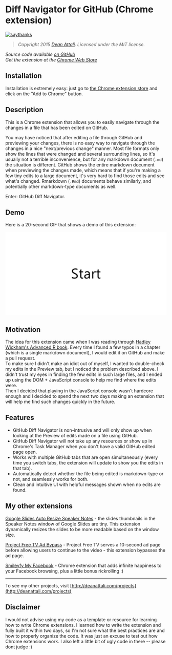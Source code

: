 # Diff Navigator for GitHub (Chrome extension)

[![saythanks](http://i.imgur.com/L88apDa.png)](https://saythanks.io/to/daattali)

> *Copyright 2015 [Dean Attali](http://deanattali.com). Licensed under the MIT license.*

_Source code available [on GitHub](https://github.com/daattali/github-diff-navigator-extension)_     
_Get the extension at the [Chrome Web Store](https://chrome.google.com/webstore/detail/github-diff-navigator/aoojogkiedabnddmokieplfnmjehlneo)_  

## Installation

Installation is extremely easy: just go to [the Chrome extension store](https://chrome.google.com/webstore/detail/github-diff-navigator/aoojogkiedabnddmokieplfnmjehlneo) and click on the "Add to Chrome" button.

## Description

This is a Chrome extension that allows you to easily navigate through the changes in a file that has been edited on GitHub.  

You may have noticed that after editing a file through GitHub and previewing your changes, there is no easy way to navigate through the changes in a nice "next/previous change" manner.
Most file formats only show the lines that were changed and several surrounding lines, so it's usually not a terrible inconvenience, but for any markdown document (`.md`) the situation is different.
GitHub shows the entire markdown document when previewing the changes made, which means that if you're making a few tiny edits to a large document, it's very hard to find those edits and see what's changed.  Rmarkdown (`.Rmd`) documents behave similarly, and potentially other markdown-type documents as well.

Enter: GitHub Diff Navigator.


## Demo

Here is a 20-second GIF that shows a demo of this extension:

![Demo](./img/doc/demo.gif)

## Motivation

The idea for this extension came when I was reading through [Hadley Wickham's Advanced R book](http://adv-r.had.co.nz/).
Every time I found a few typos in a chapter (which is a single markdown document), I would edit it on GitHub and make a pull request.  
To make sure I didn't make an idiot out of myself, I wanted to double-check my edits in the Preview tab, but I noticed the problem described above. I didn't trust my eyes in finding the few edits in such large files, and I ended up using the DOM + JavaScript console to help me find where the edits were.  
Then I decided that playing in the JavaScript console wasn't hardcore enough and I decided to spend the next two days making an extension that will help me find such changes quickly in the future.


## Features

- GitHub Diff Navigator is non-intrusive and will only show up when looking at the Preview of edits made on a file using GitHub.    
- GitHub Diff Navigator will not take up any resources or show up in Chrome's Task Manager when you don't have a valid GitHub edited page open.   
- Works with multiple GitHub tabs that are open simultaneously (every time you switch tabs, the extension will update to show you the edits in that tab).   
- Automatically detect whether the file being edited is markdown-type or not, and seamlessly works for both.  
- Clean and intuitive UI with helpful messages shown when no edits are found.


## My other extensions

[Google Slides Auto Resize Speaker Notes](https://github.com/daattali/gslides-betternotes-extension) - the slides thumbnails in the Speaker Notes window of Google Slides are tiny. This extension dynamically resizes the slides to be more readable based on the window size.

[Project Free TV Ad Bypass](https://github.com/daattali/pftv-ad-bypass-extension) - Project Free TV serves a 10-second ad page before allowing users to continue to the video - this extension bypasses the ad page.

[Smileyfy My Facebook](https://github.com/daattali/smileyfy-my-facebook-extension) - Chrome extension that adds infinite happiness to your Facebook browsing, plus a little bonus rickrolling :) 

---

To see my other projects, visit [http://deanattali.com/projects](http://deanattali.com/projects)


## Disclaimer

I would not advise using my code as a template or resource for learning how to write Chrome extensions.  I learned how to write the extension and fully built it within two days, so I'm not sure what the best practices are and how to properly organize the code.  It was just an excuse to test out how Chrome extensions work.  I also left a little bit of ugly code in there -- please dont judge :)
